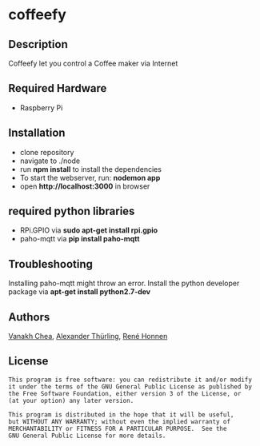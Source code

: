 # coffeefy

## Description

Coffeefy let you control a Coffee maker via Internet

## Required Hardware

- Raspberry Pi

## Installation
- clone repository
- navigate to ./node
- run **npm install** to install the dependencies
- To start the webserver, run: **nodemon app**
- open **http://localhost:3000** in browser

## required python libraries
- RPi.GPIO via **sudo apt-get install rpi.gpio**
- paho-mqtt via **pip install paho-mqtt**

## Troubleshooting
Installing paho-mqtt might throw an error. Install the python developer package via **apt-get install python2.7-dev**


## Authors
[Vanakh Chea](https://github.com/kanonenfutter/), [Alexander Thürling](https://github.com/athuerli), [René Honnen](https://github.com/rehne)

## License

    This program is free software: you can redistribute it and/or modify
    it under the terms of the GNU General Public License as published by
    the Free Software Foundation, either version 3 of the License, or
    (at your option) any later version.

    This program is distributed in the hope that it will be useful,
    but WITHOUT ANY WARRANTY; without even the implied warranty of
    MERCHANTABILITY or FITNESS FOR A PARTICULAR PURPOSE.  See the
    GNU General Public License for more details.
